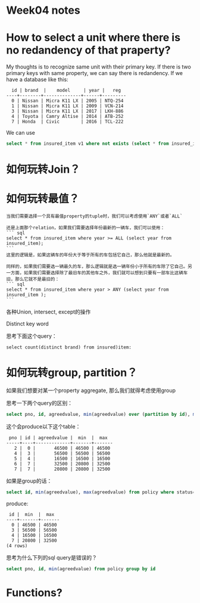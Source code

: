 # Week04 notes

# How to select a unit where there is no redandency of that praperty?
 My thoughts is to recognize same unit with their primary key. If there is two primary keys with same property, we can say there is redandency.
  If we have a database like this:

      id | brand  |    model     | year |   reg
    ----+--------+--------------+------+---------
      0 | Nissan | Micra K11 LX | 2005 | NTQ-254
      1 | Nissan | Micra K11 LX | 2009 | VCN-214
      3 | Nissan | Micra K11 LX | 2017 | LKH-886
      4 | Toyota | Camry Altise | 2014 | ATB-252
      7 | Honda  | Civic        | 2016 | TCL-222

  We can use
  ``` sql
  select * from insured_item v1 where not exists (select * from insured_item v2 where v1.reg <> v2.reg and v1.brand = v2.brand);
  ```


# 如何玩转Join？



# 如何玩转最值？
    
    当我们需要选择一个具有最值property的tuple时，我们可以考虑使用`ANY`或者`ALL`
    
    还是上面那个relation，如果我们需要选择年份最新的一辆车，我们可以使用：
    ``` sql
    select * from insured_item where year >= ALL (select year from insured_item);
    ```
    这里的逻辑是，如果这辆车的年份大于等于所有的车包括它自己，那么他就是最新的。

    同样的，如果我们需要选一辆最久的车，那么逻辑就是选一辆年份小于所有的车除了它自己。另一方面，如果我们需要选择除了最旧车的其他车之外，我们就可以想到只要有一部车比这辆车旧，那么它就不是最旧的：
    ``` sql
    select * from insured_item where year > ANY (select year from insured_item );
    ```



各种Union, intersect, except的操作

Distinct key word
    
思考下面这个query：
    
    select count(distinct brand) from insured)item:


# 如何玩转group, partition？

如果我们想要对某一个property aggregate, 那么我们就得考虑使用group

思考一下两个query的区别：
``` sql
select pno, id, agreedvalue, min(agreedvalue) over (partition by id), max(agreedvalue) over (partition by id) from policy where status='E' order by pno;
```
这个会produce以下这个table：
```
 pno | id | agreedvalue |  min  |  max
-----+----+-------------+-------+-------
   2 |  0 |       46500 | 46500 | 46500
   4 |  3 |       56500 | 56500 | 56500
   5 |  4 |       16500 | 16500 | 16500
   6 |  7 |       32500 | 20800 | 32500
   7 |  7 |       20800 | 20800 | 32500
```

如果是group的话：
``` sql
select id, min(agreedvalue), max(agreedvalue) from policy where status='E' group by id order by id;
```
produce:
```
 id |  min  |  max
----+-------+-------
  0 | 46500 | 46500
  3 | 56500 | 56500
  4 | 16500 | 16500
  7 | 20800 | 32500
(4 rows)
```

思考为什么下列的sql query是错误的？
``` sql
select pno, id, min(agreedvalue) from policy group by id
```

# Functions? 


